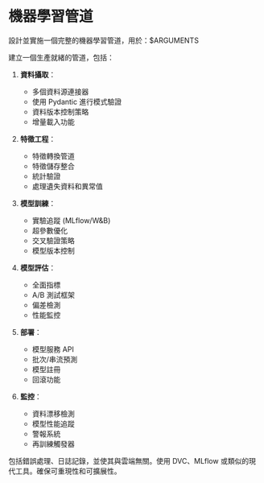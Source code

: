 # 機器學習管道

設計並實施一個完整的機器學習管道，用於：$ARGUMENTS

建立一個生產就緒的管道，包括：

1. **資料攝取**：
   - 多個資料源連接器
   - 使用 Pydantic 進行模式驗證
   - 資料版本控制策略
   - 增量載入功能

2. **特徵工程**：
   - 特徵轉換管道
   - 特徵儲存整合
   - 統計驗證
   - 處理遺失資料和異常值

3. **模型訓練**：
   - 實驗追蹤 (MLflow/W&B)
   - 超參數優化
   - 交叉驗證策略
   - 模型版本控制

4. **模型評估**：
   - 全面指標
   - A/B 測試框架
   - 偏差檢測
   - 性能監控

5. **部署**：
   - 模型服務 API
   - 批次/串流預測
   - 模型註冊
   - 回滾功能

6. **監控**：
   - 資料漂移檢測
   - 模型性能追蹤
   - 警報系統
   - 再訓練觸發器

包括錯誤處理、日誌記錄，並使其與雲端無關。使用 DVC、MLflow 或類似的現代工具。確保可重現性和可擴展性。